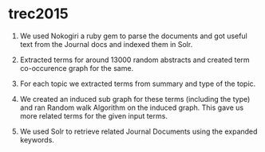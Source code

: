 # trec2015
1) We used Nokogiri a ruby gem to parse the documents and got useful text from the Journal docs and indexed them in Solr.

2) Extracted terms for around 13000 random abstracts and created term co-occurence graph for the same.

3) For each topic we extracted terms from summary and type of the topic.

4) We created an induced sub graph for these terms (including the type) and ran Random walk Algorithm on the induced graph. This gave us more related terms for the given input terms.

5) We used Solr to retrieve related Journal Documents using the expanded keywords.

      
